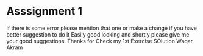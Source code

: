 # Asssignment 1
If there is some error please mention that one or make a change
if you have better suggestion to do it Easily good looking and shortly please give me your good suggestions.
Thanks for Check my 1st Exercise SOlution
Waqar Akram
